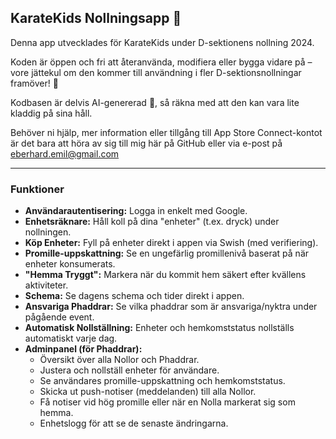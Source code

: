 ## KarateKids Nollningsapp 🥋 

Denna app utvecklades för KarateKids under D-sektionens nollning 2024.

Koden är öppen och fri att återanvända, modifiera eller bygga vidare på – vore jättekul om den kommer till användning i fler D-sektionsnollningar framöver! 🚀

Kodbasen är delvis AI-genererad 🤖, så räkna med att den kan vara lite kladdig på sina håll.

Behöver ni hjälp, mer information eller tillgång till App Store Connect-kontot är det bara att höra av sig till mig här på GitHub eller via e-post på [eberhard.emil@gmail.com](mailto:eberhard.emil@gmail.com)

---

### Funktioner

*   **Användarautentisering:** Logga in enkelt med Google.
*   **Enhetsräknare:** Håll koll på dina "enheter" (t.ex. dryck) under nollningen.
*   **Köp Enheter:** Fyll på enheter direkt i appen via Swish (med verifiering).
*   **Promille-uppskattning:** Se en ungefärlig promillenivå baserat på när enheter konsumerats.
*   **"Hemma Tryggt":** Markera när du kommit hem säkert efter kvällens aktiviteter.
*   **Schema:** Se dagens schema och tider direkt i appen.
*   **Ansvariga Phaddrar:** Se vilka phaddrar som är ansvariga/nyktra under pågående event.
*   **Automatisk Nollställning:** Enheter och hemkomststatus nollställs automatiskt varje dag.
*   **Adminpanel (för Phaddrar):**
    *   Översikt över alla Nollor och Phaddrar.
    *   Justera och nollställ enheter för användare.
    *   Se användares promille-uppskattning och hemkomststatus.
    *   Skicka ut push-notiser (meddelanden) till alla Nollor.
    *   Få notiser vid hög promille eller när en Nolla markerat sig som hemma.
    *   Enhetslogg för att se de senaste ändringarna.

